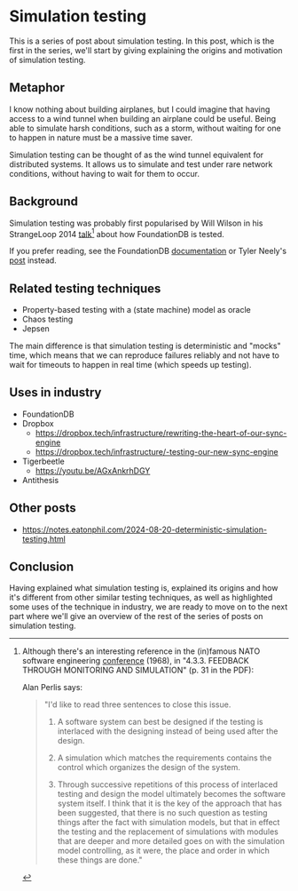 # Simulation testing

This is a series of post about simulation testing. In this post, which is the
first in the series, we'll start by giving explaining the origins and
motivation of simulation testing.

## Metaphor

I know nothing about building airplanes, but I could imagine that having access
to a wind tunnel when building an airplane could be useful. Being able to
simulate harsh conditions, such as a storm, without waiting for one to happen
in nature must be a massive time saver.

Simulation testing can be thought of as the wind tunnel equivalent for
distributed systems. It allows us to simulate and test under rare network
conditions, without having to wait for them to occur.

## Background

Simulation testing was probably first popularised by Will Wilson in his
StrangeLoop 2014 [talk](https://www.youtube.com/watch?v=4fFDFbi3toc)[^1] about
how FoundationDB is tested.

If you prefer reading, see the FoundationDB
[documentation](https://apple.github.io/foundationdb/testing.html) or Tyler
Neely's [post](https://sled.rs/simulation.html) instead.

## Related testing techniques

* Property-based testing with a (state machine) model as oracle
* Chaos testing
* Jepsen

The main difference is that simulation testing is deterministic and "mocks"
time, which means that we can reproduce failures reliably and not have to wait
for timeouts to happen in real time (which speeds up testing).

## Uses in industry

* FoundationDB
* Dropbox
  + https://dropbox.tech/infrastructure/rewriting-the-heart-of-our-sync-engine
  + https://dropbox.tech/infrastructure/-testing-our-new-sync-engine
* Tigerbeetle
  + https://youtu.be/AGxAnkrhDGY
* Antithesis

## Other posts

* https://notes.eatonphil.com/2024-08-20-deterministic-simulation-testing.html

## Conclusion

Having explained what simulation testing is, explained its origins and how it's
different from other similar testing techniques, as well as highlighted some
uses of the technique in industry, we are ready to move on to the next part
where we'll give an overview of the rest of the series of posts on simulation
testing.


[^1]: Although there's an interesting reference in the (in)famous NATO software
    engineering
    [conference](http://homepages.cs.ncl.ac.uk/brian.randell/NATO/nato1968.PDF)
    (1968), in "4.3.3. FEEDBACK THROUGH MONITORING AND SIMULATION" (p. 31 in the
    PDF):

    Alan Perlis says:

    >  "I'd like to read three sentences to close this issue.
    >  
    >    1. A software system can best be designed if the testing is interlaced with
    >       the designing instead of being used after the design.
    >  
    >    2. A simulation which matches the requirements contains the control which
    >       organizes the design of the system.
    >  
    >    3. Through successive repetitions of this process of interlaced testing and
    >       design the model ultimately becomes the software system itself. I think
    >       that it is the key of the approach that has been suggested, that there is
    >       no such question as testing things after the fact with simulation models,
    >       but that in effect the testing and the replacement of simulations with
    >       modules that are deeper and more detailed goes on with the simulation
    >       model controlling, as it were, the place and order in which these things
    >       are done."
